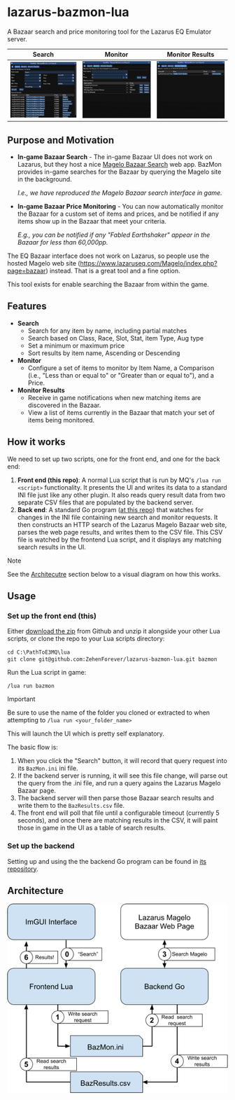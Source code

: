 # lazarus-bazmon-lua
A Bazaar search and price monitoring tool for the Lazarus EQ Emulator server.

| Search | Monitor | Monitor Results|
| ------ | ------- | -------------- |
| ![Search](https://github.com/zehenforever/lazarus-bazmon-lua/blob/main/gui-search.png?raw=true) | ![Monitor](https://github.com/zehenforever/lazarus-bazmon-lua/blob/main/gui-monitor.png?raw=true) | ![Monitor Results](https://github.com/zehenforever/lazarus-bazmon-lua/blob/main/gui-monitor-results.png?raw=true) |

## Purpose and Motivation

* **In-game Bazaar Search** - The in-game Bazaar UI does not work on Lazarus, but they host a nice [Magelo Bazaar Search](https://www.lazaruseq.com/Magelo/index.php?page=bazaar) web app. BazMon provides in-game searches for the Bazaar by querying the Magelo site in the background.

    _I.e., we have reproduced the Magelo Bazaar search interface in game._

* **In-game Bazaar Price Monitoring** - You can now automatically monitor the Bazaar for a custom set of items and prices, and be notified if any items show up in the Bazaar that meet your criteria.

    _E.g., you can be notified if any "Fabled Earthshaker" appear in the Bazaar for less than 60,000pp._

The EQ Bazaar interface does not work on Lazarus, so people use the hosted Magelo web site (https://www.lazaruseq.com/Magelo/index.php?page=bazaar) instead. That is a great tool and a fine option.

This tool exists for enable searching the Bazaar from within the game.

## Features
* **Search** 
  * Search for any item by name, including partial matches
  * Search based on Class, Race, Slot, Stat, item Type, Aug type
  * Set a minimum or maximum price
  * Sort results by item name, Ascending or Descending
* **Monitor**
  * Configure a set of items to monitor by Item Name, a Comparison (i.e., "Less than or equal to" or "Greater than or equal to"), and a Price.
* **Monitor Results**
  * Receive in game notifications when new matching items are discovered in the Bazaar.
  * View a list of items currently in the Bazaar that match your set of items being monitored. 

## How it works
We need to set up two scripts, one for the front end, and one for the back end:

1. **Front end (this repo)**: A normal Lua script that is run by MQ's `/lua run <script>` functionality.  It presents the UI and writes its data to a standard INI file just like any other plugin.  It also reads query result data from two separate CSV files that are populated by the backend server.
1. **Back end**: A standard Go program ([at this repo](https://github.com/ZehenForever/lazarus-bazmon-server)) that watches for changes in the INI file containing new search and monitor requests. It then constructs an HTTP search of the Lazarus Magelo Bazaar web site, parses the web page results, and writes them to the CSV file. This CSV file is watched by the frontend Lua script, and it displays any matching search results in the UI.

> [!NOTE]
> See the [Architecutre](#Architecture) section below to a visual diagram on how this works.

## Usage

### Set up the front end (this)

Either [download the zip](https://github.com/ZehenForever/lazarus-bazmon-lua/archive/refs/heads/main.zip) from Github and unzip it alongside your other Lua scripts, or clone the repo to your Lua scripts directory:

```
cd C:\PathToE3MQ\lua
git clone git@github.com:ZehenForever/lazarus-bazmon-lua.git bazmon
```

Run the Lua script in game:
```
/lua run bazmon
```

> [!IMPORTANT]
> Be sure to use the name of the folder you cloned or extracted to when attempting to `/lua run <your_folder_name>`

This will launch the UI which is pretty self explanatory.

The basic flow is:
1. When you click the "Search" button, it will record that query request into its `BazMon.ini` ini file.
1. If the backend server is running, it will see this file change, will parse out the query from the .ini file, and run a query agains the Lazarus Magelo Bazaar page.
1. The backend server will then parse those Bazaar search results and write them to the `BazResults.csv` file.
1. The front end will poll that file until a configurable timeout (currently 5 seconds), and once there are matching results in the CSV, it will paint those in game in the UI as a table of search results.

### Set up the backend
Setting up and using the the backend Go program can be found in [its repository](https://github.com/ZehenForever/lazarus-bazmon-server).

## Architecture

![architecture](https://github.com/zehenforever/lazarus-bazmon-lua/blob/main/architecture.png?raw=true)
